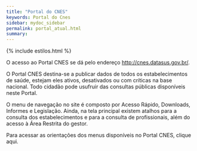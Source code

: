 ```yaml
---
title: "Portal do CNES"
keywords: Portal do Cnes
sidebar: mydoc_sidebar
permalink: portal_atual.html
summary: 
---
```


{% include estilos.html %}

O acesso ao Portal CNES se dá pelo endereço http://cnes.datasus.gov.br/.

O Portal CNES destina-se a publicar dados de todos os estabelecimentos de saúde, estejam eles ativos, desativados ou com críticas na base nacional. Todo cidadão pode usufruir das consultas públicas disponíveis neste Portal.

O menu de navegação no site é composto por Acesso Rápido, Downloads, Informes e Legislação. Ainda, na tela principal existem atalhos para a consulta dos estabelecimentos e para a consulta de profissionais, além do acesso à Área Restrita do gestor.

Para acessar as orientações dos menus disponíveis no Portal CNES, clique aqui.
